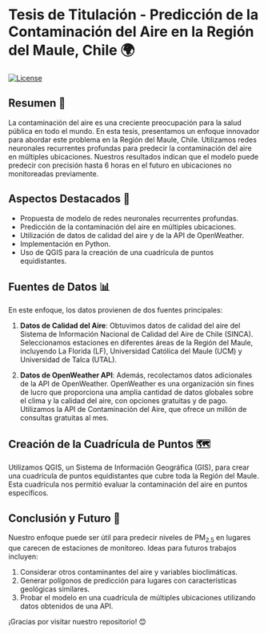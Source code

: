 # Tesis de Titulación - Predicción de la Contaminación del Aire en la Región del Maule, Chile 🌍

[![License](https://img.shields.io/badge/License-MIT-blue.svg)](LICENSE)

## Resumen 📑

La contaminación del aire es una creciente preocupación para la salud pública en todo el mundo. En esta tesis, presentamos un enfoque innovador para abordar este problema en la Región del Maule, Chile. Utilizamos redes neuronales recurrentes profundas para predecir la contaminación del aire en múltiples ubicaciones. Nuestros resultados indican que el modelo puede predecir con precisión hasta 6 horas en el futuro en ubicaciones no monitoreadas previamente.

## Aspectos Destacados 🚀

- Propuesta de modelo de redes neuronales recurrentes profundas.
- Predicción de la contaminación del aire en múltiples ubicaciones.
- Utilización de datos de calidad del aire y de la API de OpenWeather.
- Implementación en Python.
- Uso de QGIS para la creación de una cuadrícula de puntos equidistantes.

## Fuentes de Datos 📊

En este enfoque, los datos provienen de dos fuentes principales:

1. **Datos de Calidad del Aire**: Obtuvimos datos de calidad del aire del Sistema de Información Nacional de Calidad del Aire de Chile (SINCA). Seleccionamos estaciones en diferentes áreas de la Región del Maule, incluyendo La Florida (LF), Universidad Católica del Maule (UCM) y Universidad de Talca (UTAL).

2. **Datos de OpenWeather API**: Además, recolectamos datos adicionales de la API de OpenWeather. OpenWeather es una organización sin fines de lucro que proporciona una amplia cantidad de datos globales sobre el clima y la calidad del aire, con opciones gratuitas y de pago. Utilizamos la API de Contaminación del Aire, que ofrece un millón de consultas gratuitas al mes.

## Creación de la Cuadrícula de Puntos 🗺️

Utilizamos QGIS, un Sistema de Información Geográfica (GIS), para crear una cuadrícula de puntos equidistantes que cubre toda la Región del Maule. Esta cuadrícula nos permitió evaluar la contaminación del aire en puntos específicos.

## Conclusión y Futuro 📝

Nuestro enfoque puede ser útil para predecir niveles de PM$_{2.5}$ en lugares que carecen de estaciones de monitoreo. Ideas para futuros trabajos incluyen:

1. Considerar otros contaminantes del aire y variables bioclimáticas.
2. Generar polígonos de predicción para lugares con características geológicas similares.
3. Probar el modelo en una cuadrícula de múltiples ubicaciones utilizando datos obtenidos de una API.

¡Gracias por visitar nuestro repositorio! 😊

